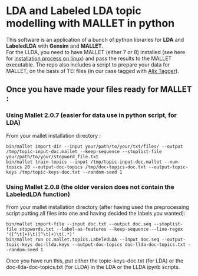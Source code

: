 # LDA and Labeled LDA topic modelling with MALLET in python
This software is an application of a bunch of python libraries for **LDA** and **LabeledLDA** with **Gensim** and **MALLET**.
<br/>
For the LLDA, you need to have MALLET (either 7 or 8) installed (see here for [installation process on linux](https://de.dariah.eu/tatom/topic_model_mallet.html#topic-model-mallet)) and pass the results to the MALLET executable. The repo also includes a script to prepare your data for MALLET, on the basis of TEI files (in our case tagged with [Alix Tagger](https://github.com/ANRChapitres/tagging)).<br/>
## Once you have made your files ready for MALLET :<br/>
### Using Mallet 2.0.7 (easier for data use in python script, for LDA)
From your mallet installation directory :
```
bin/mallet import-dir --input your/path/to/your/txt/files/ --output /tmp/topic-input-doc.mallet --keep-sequence --stoplist-file your/path/to/your/stopword_file.txt
bin/mallet train-topics --input /tmp/topic-input-doc.mallet --num-topics 20 --output-doc-topics /tmp/doc-topics-doc.txt --output-topic-keys /tmp/topic-keys-doc.txt --random-seed 1
```
### Using Mallet 2.0.8 (the older version does not contain the LabeledLDA function)
From your mallet installation directory (after having used the preprocessing script putting all files into one and having decided the labels you wanted):
```
bin/mallet import-file --input doc.txt --output doc.seq --stoplist-file stopwords.txt --label-as-features --keep-sequence --line-regex '([^\t]+)\t([^\t]+)\t(.*)'
bin/mallet run cc.mallet.topics.LabeledLDA --input doc.seq --output-topic-keys doc-llda.keys --output-doc-topics doc-llda-doc-topics.txt --random-seed 1
```
Once you have run this, put either the topic-keys-doc.txt (for LDA) or the doc-llda-doc-topics.txt (for LLDA) in the LDA or the LLDA ipynb scripts.
